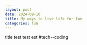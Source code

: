```yaml
---
layout: post
date: 2024-09-10
title: My ways to live life for fun
categories: fun
---
```

title
test test est
#tech--coding
